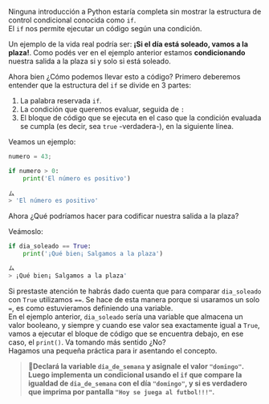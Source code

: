 Ninguna introducción a Python estaría completa sin mostrar la estructura de control condicional conocida como `if`. <br>
El `if` nos permite ejecutar un código según una condición.

Un ejemplo de la vida real podría ser:
**¡Si el día está soleado, vamos a la plaza!**. Como podés ver en el ejemplo anterior estamos **condicionando** nuestra salida a la plaza si y solo si está soleado.

Ahora bien ¿Cómo podemos llevar esto a código? Primero deberemos entender que la estructura del `if` se divide en 3 partes:

1. La palabra reservada `if`.
2. La condición que queremos evaluar, seguida de `:`
3. El bloque de código que se ejecuta en el caso que la condición evaluada se cumpla (es decir, sea `true` -verdadera-), en la siguiente línea.

Veamos un ejemplo:

```python
numero = 43;

if numero > 0:
    print('El número es positivo')
    
ム
> 'El número es positivo'
```

Ahora ¿Qué podríamos hacer para codificar nuestra salida a la plaza?

Veámoslo:

```python
if dia_soleado == True:
    print('¡Qué bien¡ Salgamos a la plaza')

ム
> ¡Qué bien¡ Salgamos a la plaza'
```
Si prestaste atención te habrás dado cuenta que para comparar `dia_soleado` con `True` utilizamos `==`. Se hace de esta manera porque si usaramos un solo `=`, es como estuvieramos definiendo una variable.
<br>
En el ejemplo anterior, `dia_soleado` sería una variable que almacena un valor booleano, y siempre y cuando ese valor sea exactamente igual a `True`, vamos a ejecutar el bloque de código que se encuentra debajo, en ese caso, el `print()`. Va tomando más sentido ¿No?
<br>
Hagamos una pequeña práctica para ir asentando el concepto. 
<br>
> :memo:**Declará la variable `dia_de_semana` y asignale el valor `"domingo"`. Luego implementa un condicional usando el `if` que compare la igualdad de `dia_de_semana` con el día `"domingo"`, y si es verdadero que imprima por pantalla `"Hoy se juega al futbol!!!"`.**
